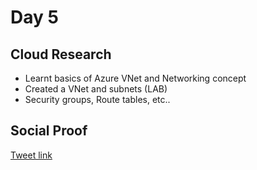 # Day 5

## Cloud Research

- Learnt basics of Azure VNet and Networking concept
- Created a VNet and subnets (LAB)
- Security groups, Route tables, etc..


## Social Proof


[Tweet link](https://twitter.com/Just4JAG/status/1337620871280816134?s=20)

